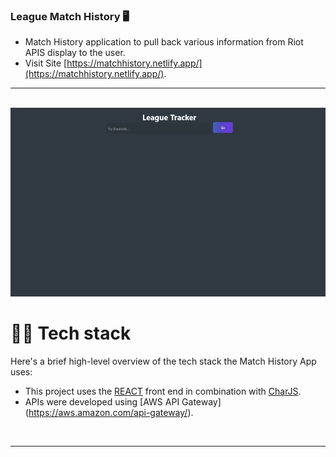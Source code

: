 ### League Match History 🖥️
- Match History application to pull back various information from Riot APIS display to the user. 
- Visit Site [https://matchhistory.netlify.app/](https://matchhistory.netlify.app/).

---

<br />

<img src="league.gif"/>

# 👨‍💻 Tech stack

Here's a brief high-level overview of the tech stack the Match History App uses:

- This project uses the [REACT](https://reactjs.org/) front end in combination with [CharJS](https://www.chartjs.org/). 
- APIs were developed using [AWS API Gateway] (https://aws.amazon.com/api-gateway/). 

<br />



---
